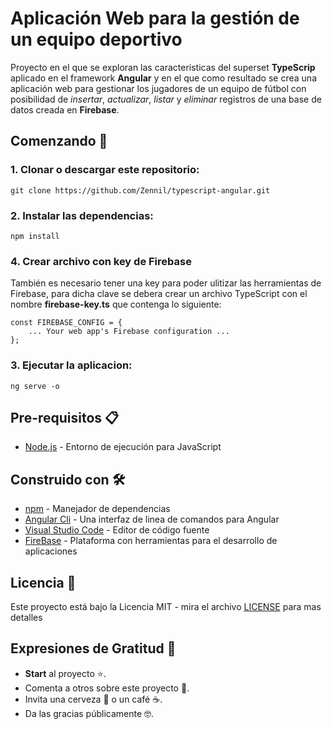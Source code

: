 # Aplicación Web para la gestión de un equipo deportivo

Proyecto en el que se exploran las caracteristicas del superset **TypeScrip** aplicado en el framework **Angular** y en el que como resultado se crea una aplicación web para gestionar los jugadores de un equipo de fútbol con posibilidad de *insertar*, *actualizar*, *listar* y *eliminar* registros de una base de datos creada en **Firebase**.

## Comenzando 🚀

### 1. Clonar o descargar este repositorio:

```
git clone https://github.com/Zennil/typescript-angular.git
```

### 2. Instalar las dependencias:

```
npm install
```

### 4. Crear archivo con key de Firebase
También es necesario tener una key para poder ulitizar las herramientas de Firebase, para dicha clave se debera crear un archivo TypeScript con el nombre **firebase-key.ts** que contenga lo siguiente:

```
const FIREBASE_CONFIG = {
    ... Your web app's Firebase configuration ...
};
```

### 3. Ejecutar la aplicacion:

```
ng serve -o
```

## Pre-requisitos 📋

 * [Node.js](https://nodejs.org/es/) - Entorno de ejecución para JavaScript

## Construido con 🛠️

* [npm](https://www.npmjs.com/) - Manejador de dependencias
* [Angular Cli](https://cli.angular.io/) - Una interfaz de linea de comandos para Angular
* [Visual Studio Code](https://code.visualstudio.com/) - Editor de código fuente
* [FireBase](https://firebase.google.com/) - Plataforma con herramientas para el desarrollo de aplicaciones

## Licencia 📄

Este proyecto está bajo la Licencia MIT - mira el archivo [LICENSE](LICENSE) para mas detalles

## Expresiones de Gratitud 🎁

* **Start** al proyecto ⭐.
* Comenta a otros sobre este proyecto 📢.
* Invita una cerveza 🍺 o un café ☕.
* Da las gracias públicamente 🤓.